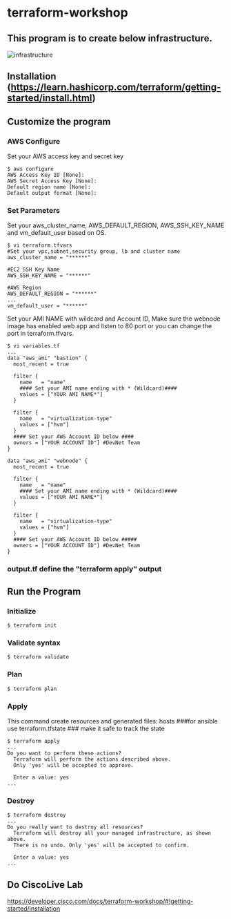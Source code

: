# terraform-workshop

## This program is to create below infrastructure.
![infrastructure](https://opensource-cisco-com.s3-us-west-2.amazonaws.com/terraform-pictures/infrastructure.png)

## Installation (https://learn.hashicorp.com/terraform/getting-started/install.html)

## Customize the program
### AWS Configure
Set your AWS access key and secret key
```
$ aws configure
AWS Access Key ID [None]: 
AWS Secret Access Key [None]: 
Default region name [None]: 
Default output format [None]: 
```

### Set Parameters

Set your aws_cluster_name, AWS_DEFAULT_REGION, AWS_SSH_KEY_NAME and vm_default_user based on OS.
```
$ vi terraform.tfvars 
#Set your vpc,subnet,security group, lb and cluster name
aws_cluster_name = "******"

#EC2 SSH Key Name
AWS_SSH_KEY_NAME = "******"

#AWS Region
AWS_DEFAULT_REGION = "******"
...
vm_default_user = "******"
```
Set your AMI NAME with wildcard and Account ID, Make sure the webnode image has enabled web app and listen to 80 port or you can change the port in terraform.tfvars.
```
$ vi variables.tf 
...
data "aws_ami" "bastion" {
  most_recent = true

  filter {
    name   = "name"
    #### Set your AMI name ending with * (Wildcard)####
    values = ["YOUR AMI NAME*"]
  }

  filter {
    name   = "virtualization-type"
    values = ["hvm"]
  }
  #### Set your AWS Account ID below ####
  owners = ["YOUR ACCOUNT ID"] #DevNet Team
}

data "aws_ami" "webnode" {
  most_recent = true

  filter {
    name   = "name"
    #### Set your AMI name ending with * (Wildcard)####
    values = ["YOUR AMI NAME*"]
  }

  filter {
    name   = "virtualization-type"
    values = ["hvm"]
  }
  #### Set your AWS Account ID below #####
  owners = ["YOUR ACCOUNT ID"] #DevNet Team
}

```

### output.tf define the "terraform apply" output

## Run the Program

### Initialize
```
$ terraform init
```

### Validate syntax
```
$ terraform validate 
```

### Plan
```
$ terraform plan
```

### Apply
This command create resources and generated files:
hosts ###for ansible use
terraform.tfstate ### make it safe to track the state

```
$ terraform apply
...
Do you want to perform these actions?
  Terraform will perform the actions described above.
  Only 'yes' will be accepted to approve.

  Enter a value: yes
...
```

### Destroy
```
$ terraform destroy
...
Do you really want to destroy all resources?
  Terraform will destroy all your managed infrastructure, as shown above.
  There is no undo. Only 'yes' will be accepted to confirm.

  Enter a value: yes
...
```

## Do CiscoLive Lab
https://developer.cisco.com/docs/terraform-workshop/#!getting-started/installation
